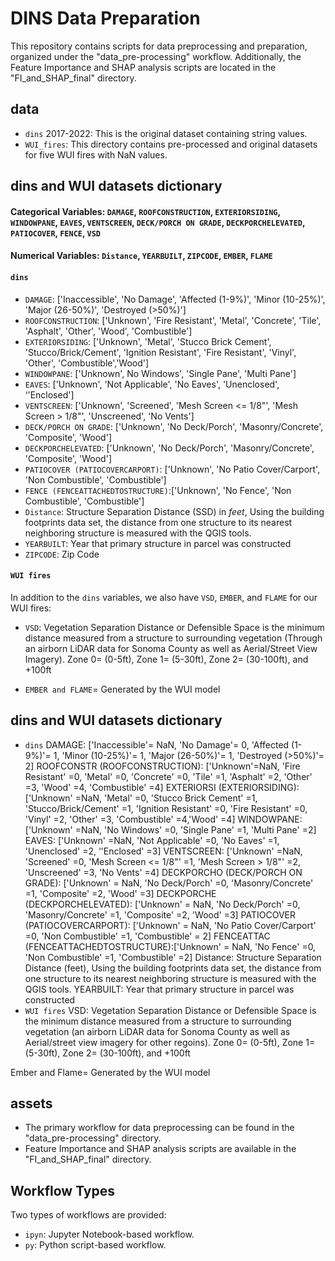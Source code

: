 # DINS Data Preparation


This repository contains scripts for data preprocessing and preparation, organized under the "data_pre-processing" workflow. Additionally, the Feature Importance and SHAP analysis scripts are located in the "FI_and_SHAP_final" directory.

## data

* `dins` 2017-2022: This is the original dataset containing string values.
* `WUI_fires`: This directory contains pre-processed and original datasets for five WUI fires with NaN values. 

## dins and WUI datasets dictionary 
#### Categorical Variables: `DAMAGE`, `ROOFCONSTRUCTION`, `EXTERIORSIDING`, `WINDOWPANE`, `EAVES`, `VENTSCREEN`, `DECK/PORCH ON GRADE`, `DECKPORCHELEVATED`, `PATIOCOVER`, `FENCE`, `VSD`
#### Numerical Variables: `Distance`, `YEARBUILT`, `ZIPCODE`, `EMBER`, `FLAME`
#### `dins`
* `DAMAGE`: ['Inaccessible', 'No Damage', 'Affected (1-9%)', 'Minor (10-25%)', 'Major (26-50%)', 'Destroyed (>50%)']
* `ROOFCONSTRUCTION`: ['Unknown', 'Fire Resistant', 'Metal', 'Concrete', 'Tile', 'Asphalt', 'Other', 'Wood', 'Combustible']
* `EXTERIORSIDING`: ['Unknown', 'Metal', 'Stucco Brick Cement', 'Stucco/Brick/Cement', 'Ignition Resistant', 'Fire Resistant', 'Vinyl', 'Other', 'Combustible','Wood']
* `WINDOWPANE`: ['Unknown', No Windows', 'Single Pane', 'Multi Pane']
* `EAVES`: ['Unknown', 'Not Applicable', 'No Eaves', 'Unenclosed', ‘'Enclosed']
* `VENTSCREEN`: ['Unknown', 'Screened', 'Mesh Screen <= 1/8"', 'Mesh Screen > 1/8"', 'Unscreened', 'No Vents']
* `DECK/PORCH ON GRADE`: ['Unknown', 'No Deck/Porch', 'Masonry/Concrete', 'Composite', 'Wood']
* `DECKPORCHELEVATED`: ['Unknown', 'No Deck/Porch', 'Masonry/Concrete', 'Composite', 'Wood']
* `PATIOCOVER (PATIOCOVERCARPORT)`: ['Unknown', 'No Patio Cover/Carport', 'Non Combustible', 'Combustible']
* `FENCE (FENCEATTACHEDTOSTRUCTURE)`:['Unknown', 'No Fence', 'Non Combustible', 'Combustible']
* `Distance`: Structure Separation Distance (SSD) in *feet*, Using the building footprints data set, the distance from one structure to its nearest neighboring structure is measured with the QGIS tools.
* `YEARBUILT`: Year that primary structure in parcel was constructed
* `ZIPCODE`: Zip Code

#### `WUI fires`
In addition to the `dins` variables, we also have `VSD`, `EMBER`, and `FLAME` for our WUI fires:
* `VSD`: Vegetation Separation Distance or Defensible Space is the minimum distance measured from a structure to surrounding vegetation (Through an airborn LiDAR data for Sonoma County as well as Aerial/Street View Imagery). Zone 0= (0-5ft), Zone 1= (5-30ft), Zone 2= (30-100ft), and +100ft 

* `EMBER and FLAME`= Generated by the WUI model

## dins and WUI datasets dictionary 
* `dins`
DAMAGE: ['Inaccessible'= NaN, 'No Damage'= 0, 'Affected (1-9%)'= 1, 'Minor (10-25%)'= 1, 'Major (26-50%)'= 1, 'Destroyed (>50%)'= 2]
ROOFCONSTR (ROOFCONSTRUCTION): ['Unknown'=NaN, 'Fire Resistant' =0, 'Metal' =0, 'Concrete' =0, 'Tile' =1, 'Asphalt' =2, 'Other' =3, 'Wood' =4, 'Combustible' =4]
EXTERIORSI (EXTERIORSIDING): ['Unknown' =NaN, 'Metal' =0, 'Stucco Brick Cement' =1, 'Stucco/Brick/Cement' =1, 'Ignition Resistant' =0, 'Fire Resistant' =0, 'Vinyl' =2, 'Other' =3, 'Combustible' =4,'Wood' =4]
WINDOWPANE: ['Unknown' =NaN, 'No Windows' =0, 'Single Pane' =1, 'Multi Pane' =2]
EAVES: ['Unknown' =NaN, 'Not Applicable' =0, 'No Eaves' =1, 'Unenclosed' =2, ‘'Enclosed' =3]
VENTSCREEN: ['Unknown' =NaN, 'Screened' =0, 'Mesh Screen <= 1/8"' =1, 'Mesh Screen > 1/8"' =2, 'Unscreened' =3, 'No Vents' =4]
DECKPORCHO (DECK/PORCH ON GRADE): ['Unknown' = NaN, 'No Deck/Porch' =0, 'Masonry/Concrete' =1, 'Composite' =2, 'Wood' =3]
DECKPORCHE (DECKPORCHELEVATED): ['Unknown' = NaN, 'No Deck/Porch' =0, 'Masonry/Concrete' =1, 'Composite' =2, 'Wood' =3]
PATIOCOVER (PATIOCOVERCARPORT): ['Unknown' = NaN, 'No Patio Cover/Carport' =0, 'Non Combustible' =1, 'Combustible' = 2]
FENCEATTAC (FENCEATTACHEDTOSTRUCTURE):['Unknown' = NaN, 'No Fence' =0, 'Non Combustible' =1, 'Combustible' =2]
Distance: Structure Separation Distance (feet), Using the building footprints data set, the distance from one structure to its nearest neighboring structure is measured with the QGIS tools.
YEARBUILT: Year that primary structure in parcel was constructed
* `WUI fires`
VSD: Vegetation Separation Distance or Defensible Space is the minimum distance measured from a structure to surrounding vegetation (an airborn LiDAR data for Sonoma County as well as Aerial/street view imagery for other regoins). Zone 0= (0-5ft), Zone 1= (5-30ft), Zone 2= (30-100ft), and +100ft 

Ember and Flame= Generated by the WUI model


## assets

* The primary workflow for data preprocessing can be found in the "data_pre-processing" directory.
* Feature Importance and SHAP analysis scripts are available in the "FI_and_SHAP_final" directory.

## Workflow Types

Two types of workflows are provided:

* `ipyn`: Jupyter Notebook-based workflow.
* `py`: Python script-based workflow.